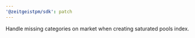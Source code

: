 ```yaml
---
'@zeitgeistpm/sdk': patch
---
```


Handle missing categories on market when creating saturated pools index.

